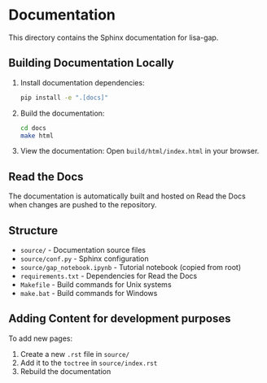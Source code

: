 # Documentation

This directory contains the Sphinx documentation for lisa-gap.

## Building Documentation Locally

1. Install documentation dependencies:
   ```bash
   pip install -e ".[docs]"
   ```

2. Build the documentation:
   ```bash
   cd docs
   make html
   ```

3. View the documentation:
   Open `build/html/index.html` in your browser.

## Read the Docs

The documentation is automatically built and hosted on Read the Docs when changes are pushed to the repository.

## Structure

- `source/` - Documentation source files
- `source/conf.py` - Sphinx configuration
- `source/gap_notebook.ipynb` - Tutorial notebook (copied from root)
- `requirements.txt` - Dependencies for Read the Docs
- `Makefile` - Build commands for Unix systems
- `make.bat` - Build commands for Windows

## Adding Content for development purposes

To add new pages:

1. Create a new `.rst` file in `source/`
2. Add it to the `toctree` in `source/index.rst`
3. Rebuild the documentation

